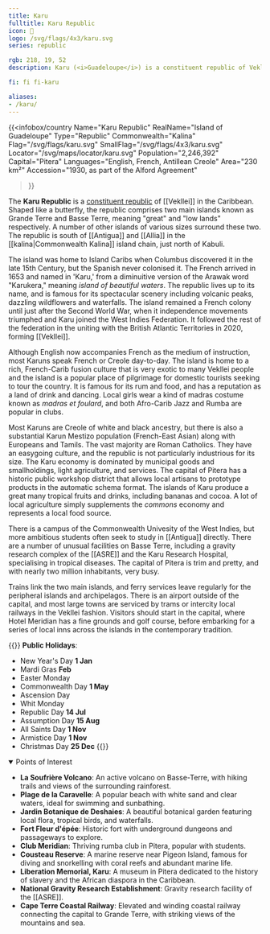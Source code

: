 ```yaml
---
title: Karu
fulltitle: Karu Republic
icon: 🦋
logo: /svg/flags/4x3/karu.svg
series: republic

rgb: 218, 19, 52
description: Karu (<i>Guadeloupe</i>) is a constituent republic of Vekllei located in the Lesser Antilles of the Caribbean Sea.

fi: fi fi-karu

aliases:
- /karu/
---
```

{{<infobox/country
	 Name="Karu Republic"
	 RealName="Island of Guadeloupe"
	 Type="Republic"
	 Commonwealth="Kalina"
	 Flag="/svg/flags/karu.svg"
	 SmallFlag="/svg/flags/4x3/karu.svg"
	 Locator="/svg/maps/locator/karu.svg"
	 Population="2,246,392"
	 Capital="Pitera"
	 Languages="English, French, Antillean Creole"
	 Area="230 km²"
	 Accession="1930, as part of the Alford Agreement"
 >}}

The <span class="fi fi-karu"></span> **Karu Republic** is a [constituent republic](/republics/) of [[Vekllei]] in the Caribbean. Shaped like a butterfly, the republic comprises two main islands known as Grande Terre and Basse Terre, meaning "great" and "low lands" respectively. A number of other islands of various sizes surround these two. The republic is south of [[Antigua]] and [[Allia]] in the [[kalina|Commonwealth Kalina]] island chain, just north of Kabuli.

The island was home to Island Caribs when Columbus discovered it in the late 15th Century, but the Spanish never colonised it. The French arrived in 1653 and named in 'Karu,' from a diminuitive version of the Arawak word "Karukera," meaning *island of beautiful waters*. The republic lives up to its name, and is famous for its spectacular scenery including volcanic peaks, dazzling wildflowers and waterfalls. The island remained a French colony until just after the Second World War, when it independence movements triumphed and Karu joined the West Indies Federation. It followed the rest of the federation in the uniting with the British Atlantic Territories in 2020, forming [[Vekllei]].

Although English now accompanies French as the medium of instruction, most Karuns speak French or Creole day-to-day. The island is home to a rich, French-Carib fusion culture that is very exotic to many Vekllei people and the island is a popular place of pilgrimage for domestic tourists seeking to tour the country. It is famous for its rum and food, and has a reputation as a land of drink and dancing. Local girls wear a kind of madras costume known as *madras et foulard*, and both Afro-Carib Jazz and Rumba are popular in clubs.

Most Karuns are Creole of white and black ancestry, but there is also a substantial Karun Mestizo population (French-East Asian) along with Europeans and Tamils. The vast majority are Roman Catholics. They have an easygoing culture, and the republic is not particularly industrious for its size. The Karu economy is dominated by municipal goods and smallholdings, light agriculture, and services. The capital of Pitera has a historic public workshop district that allows local artisans to prototype products in the automatic schema format. The islands of Karu produce a great many tropical fruits and drinks, including bananas and cocoa. A lot of local agriculture simply supplements the *commons* economy and represents a local food source.

There is a campus of the Commonwealth Univesity of the West Indies, but more ambitious students often seek to study in [[Antigua]] directly. There are a number of unusual facilities on Basse Terre, including a gravity research complex of the [[ASRE]] and the Karu Research Hospital, specialising in tropical diseases. The capital of Pitera is trim and pretty, and with nearly two million inhabitants, very busy.

Trains link the two main islands, and ferry services leave regularly for the peripheral islands and archipelagos. There is an airport outside of the capital, and most large towns are serviced by trams or intercity local railways in the Vekllei fashion. Visitors should start in the capital, where Hotel Meridian has a fine grounds and golf course, before embarking for a series of local inns across the islands in the contemporary tradition.

{{<note table>}}
**Public Holidays**:

* New Year's Day **1 Jan**
* Mardi Gras **Feb**
* Easter Monday
* Commonwealth Day **1 May**
* Ascension Day
* Whit Monday
* Republic Day **14 Jul**
* Assumption Day **15 Aug**
* All Saints Day **1 Nov**
* Armistice Day **1 Nov**
* Christmas Day **25 Dec**
{{</note>}}

<details open>
<summary>Points of Interest</summary>

- **La Soufrière Volcano**: An active volcano on Basse-Terre, with hiking trails and views of the surrounding rainforest.
- **Plage de la Caravelle**: A popular beach with white sand and clear waters, ideal for swimming and sunbathing.
- **Jardin Botanique de Deshaies**: A beautiful botanical garden featuring local flora, tropical birds, and waterfalls.
- **Fort Fleur d'épée**: Historic fort with underground dungeons and passageways to explore.
- **Club Meridian**: Thriving rumba club in Pitera, popular with students.
- **Cousteau Reserve**: A marine reserve near Pigeon Island, famous for diving and snorkelling with coral reefs and abundant marine life.
- **Liberation Memorial, Karu**: A museum in Pitera dedicated to the history of slavery and the African diaspora in the Caribbean.
- **National Gravity Research Establishment**: Gravity research facility of the [[ASRE]].
- **Cape Terre Coastal Railway**: Elevated and winding coastal railway connecting the capital to Grande Terre, with striking views of the mountains and sea.
</details>



